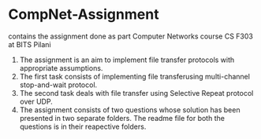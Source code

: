 # CompNet-Assignment
contains the assignment done as part Computer Networks course CS F303 at BITS Pilani

1. The assignment is an aim to implement file transfer protocols with appropriate assumptions.
2. The first task consists of implementing file transferusing multi-channel stop-and-wait protocol.
3. The second task deals with file transfer using Selective Repeat protocol over UDP. 
4. The assignment consists of two questions whose solution has been presented in two separate folders. The readme file for both the questions is in their reapective folders.
